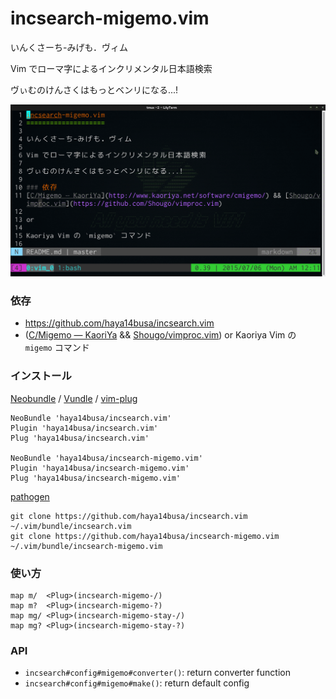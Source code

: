 incsearch-migemo.vim
====================

いんくさーち-みげも．ヴィム

Vim でローマ字によるインクリメンタル日本語検索

ヴぃむのけんさくはもっとベンリになる...!

![incsearch-migemo.gif](https://raw.githubusercontent.com/haya14busa/i/master/incsearch.vim/extensions/incsearch-migemo.gif)

### 依存
- https://github.com/haya14busa/incsearch.vim
- ([C/Migemo — KaoriYa](http://www.kaoriya.net/software/cmigemo/) && [Shougo/vimproc.vim](https://github.com/Shougo/vimproc.vim))
  or
  Kaoriya Vim の `migemo` コマンド

### インストール

[Neobundle](https://github.com/Shougo/neobundle.vim) / [Vundle](https://github.com/gmarik/Vundle.vim) / [vim-plug](https://github.com/junegunn/vim-plug)

```vim
NeoBundle 'haya14busa/incsearch.vim'
Plugin 'haya14busa/incsearch.vim'
Plug 'haya14busa/incsearch.vim'

NeoBundle 'haya14busa/incsearch-migemo.vim'
Plugin 'haya14busa/incsearch-migemo.vim'
Plug 'haya14busa/incsearch-migemo.vim'
```

[pathogen](https://github.com/tpope/vim-pathogen)

```
git clone https://github.com/haya14busa/incsearch.vim ~/.vim/bundle/incsearch.vim
git clone https://github.com/haya14busa/incsearch-migemo.vim ~/.vim/bundle/incsearch-migemo.vim
```

### 使い方

```vim
map m/  <Plug>(incsearch-migemo-/)
map m?  <Plug>(incsearch-migemo-?)
map mg/ <Plug>(incsearch-migemo-stay-/)
map mg? <Plug>(incsearch-migemo-stay-?)
```

### API
- `incsearch#config#migemo#converter()`: return converter function
- `incsearch#config#migemo#make()`: return default config
